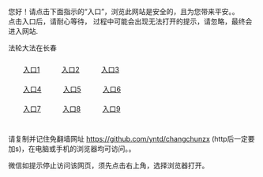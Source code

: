 您好！请点击下面指示的“入口”，浏览此网站是安全的，且为您带来平安。。 <br/>
点击入口后，请耐心等待， 过程中可能会出现无法打开的提示，请忽略，最终会进入网站. </br>

法轮大法在长春<br/>
<div style="padding:10px"><a style="margin:20px" target="_blank" href="https://d3amhzc04vx2ra.cloudfront.net/2Qpsp?hchvh" id="ccLink1" rel="nofollow">入口1</a> <a target="_blank" style="margin:20px" href="https://d9twb95irhpzb.cloudfront.net/2Qpsp?pyevwopr" id="ccLink2" rel="nofollow">入口2</a> <a style="margin:20px" target="_blank" href="https://dqhc1i9gnnf0h.cloudfront.net/2Qpsp?hbxpuy" id="ccLink3" rel="nofollow">入口3</a></div>

<div style="padding:10px" ><a style="margin:20px" target="_blank" href="https://d3amhzc04vx2ra.cloudfront.net/2Qpsp?hchvh" id="ccLink4" rel="nofollow">入口4</a> <a style="margin:20px" href="https://d9twb95irhpzb.cloudfront.net/2Qpsp?pyevwopr" target="_blank" id="ccLink5" rel="nofollow">入口5</a> <a style="margin:20px" href="https://dqhc1i9gnnf0h.cloudfront.net/2Qpsp?hbxpuy" target="_blank" id="ccLink6" rel="nofollow">入口6</a></div>

<div style="padding:10px"><a style="margin:20px" target="_blank" href="https://d3amhzc04vx2ra.cloudfront.net/2Qpsp?hchvh" id="ccLink7" rel="nofollow">入口7</a> <a style="margin:20px" href="https://d9twb95irhpzb.cloudfront.net/2Qpsp?pyevwopr" target="_blank" id="ccLink8" rel="nofollow">入口8</a> <a style="margin:20px" target="_blank" href="https://dqhc1i9gnnf0h.cloudfront.net/2Qpsp?hbxpuy" id="ccLink9" rel="nofollow">入口9</a></div>

<br/>



请复制并记住免翻墙网址 https://github.com/yntd/changchunzx (http后一定要加s)，在电脑或手机的浏览器均可访问。。<br/>

微信如提示停止访问该网页，须先点击右上角，选择浏览器打开。
